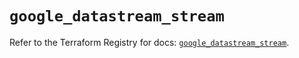 # `google_datastream_stream`

Refer to the Terraform Registry for docs: [`google_datastream_stream`](https://registry.terraform.io/providers/hashicorp/google/5.28.0/docs/resources/datastream_stream).
